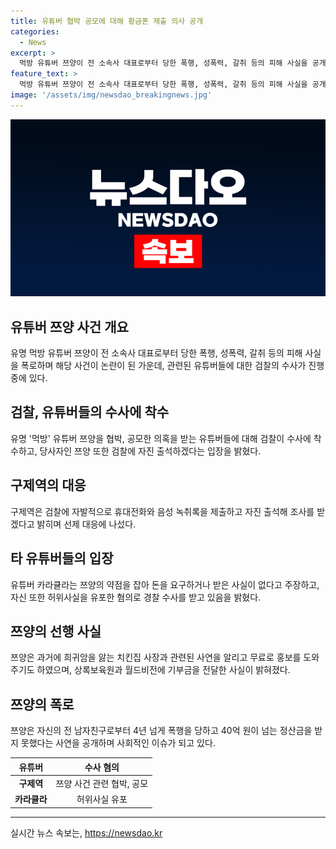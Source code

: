 ```yaml
---
title: 유튜버 협박 공모에 대해 황금폰 제출 의사 공개
categories:
  - News
excerpt: >
  먹방 유튜버 쯔양이 전 소속사 대표로부터 당한 폭행, 성폭력, 갈취 등의 피해 사실을 공개하며 유튜버들에 대한 검찰 수사가 전개되고 있다. 주요 피의자들은 자진 출석을 밝히며 수사에 협조할 것으로 보이지만, 녹취록 등의 증거물 제출과 허위사실 유포 등 다른 혐의로도 수사를 받고 있다. 쯔양의 선행 사실과 후원금 기부에 대한 긍정적인 이야기도 함께 언급되며 관심을 끌고 있다.
feature_text: >
  먹방 유튜버 쯔양이 전 소속사 대표로부터 당한 폭행, 성폭력, 갈취 등의 피해 사실을 공개하며 유튜버들에 대한 검찰 수사가 전개되고 있다. 주요 피의자들은 자진 출석을 밝히며 수사에 협조할 것으로 보이지만, 녹취록 등의 증거물 제출과 허위사실 유포 등 다른 혐의로도 수사를 받고 있다. 쯔양의 선행 사실과 후원금 기부에 대한 긍정적인 이야기도 함께 언급되며 관심을 끌고 있다.
image: '/assets/img/newsdao_breakingnews.jpg'
---
```


<p><img src="/assets/img/newsdao_breakingnews.jpg" alt="ontimetimes 속보" /></p>

<h2 data-ke-size="size26">유튜버 쯔양 사건 개요</h2>

<p data-ke-size="size16">유명 먹방 유튜버 쯔양이 전 소속사 대표로부터 당한 폭행, 성폭력, 갈취 등의 피해 사실을 폭로하며 해당 사건이 논란이 된 가운데, 관련된 유튜버들에 대한 검찰의 수사가 진행 중에 있다.</p>

<h2 data-ke-size="size26">검찰, 유튜버들의 수사에 착수</h2>

<p data-ke-size="size16">유명 '먹방' 유튜버 쯔양을 협박, 공모한 의혹을 받는 유튜버들에 대해 검찰이 수사에 착수하고, 당사자인 쯔양 또한 검찰에 자진 출석하겠다는 입장을 밝혔다.</p>

<h2 data-ke-size="size26">구제역의 대응</h2>

<p data-ke-size="size16">구제역은 검찰에 자발적으로 휴대전화와 음성 녹취록을 제출하고 자진 출석해 조사를 받겠다고 밝히며 선제 대응에 나섰다.</p>

<h2 data-ke-size="size26">타 유튜버들의 입장</h2>

<p data-ke-size="size16">유튜버 카라큘라는 쯔양의 약점을 잡아 돈을 요구하거나 받은 사실이 없다고 주장하고, 자신 또한 허위사실을 유포한 혐의로 경찰 수사를 받고 있음을 밝혔다.</p>

<h2 data-ke-size="size26">쯔양의 선행 사실</h2>

<p data-ke-size="size16">쯔양은 과거에 희귀암을 앓는 치킨집 사장과 관련된 사연을 알리고 무료로 홍보를 도와주기도 하였으며, 상록보육원과 월드비전에 기부금을 전달한 사실이 밝혀졌다.</p>

<h2 data-ke-size="size26">쯔양의 폭로</h2>

<p data-ke-size="size16">쯔양은 자신의 전 남자친구로부터 4년 넘게 폭행을 당하고 40억 원이 넘는 정산금을 받지 못했다는 사연을 공개하며 사회적인 이슈가 되고 있다.</p>

<table>
    <thead>
        <tr>
            <th style="text-align: center;">유튜버</th>
            <th style="text-align: center;">수사 혐의</th>
        </tr>
    </thead>
    <tbody>
        <tr>
            <td style="text-align: center;"><b>구제역</b></td>
            <td style="text-align: center;">쯔양 사건 관련 협박, 공모</td>
        </tr>
        <tr>
            <td style="text-align: center;"><b>카라큘라</b></td>
            <td style="text-align: center;">허위사실 유포</td>
        </tr>
    </tbody>
</table>

<p><hr></p>
실시간 뉴스 속보는, <a href="https://newsdao.kr" rel="dofollow">https://newsdao.kr</a>


